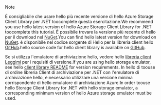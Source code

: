 > [!NOTE]
> <span data-ttu-id="6df10-101">È consigliabile che usare hello più recente versione di hello Azure Storage Client Library per .NET toocomplete questa esercitazione.</span><span class="sxs-lookup"><span data-stu-id="6df10-101">We recommend you use hello latest version of hello Azure Storage Client Library for .NET toocomplete this tutorial.</span></span> <span data-ttu-id="6df10-102">È possibile trovare la versione più recente di hello per il download nel [NuGet](https://www.nuget.org/packages/WindowsAzure.Storage/).</span><span class="sxs-lookup"><span data-stu-id="6df10-102">You can find hello latest version for download on [NuGet](https://www.nuget.org/packages/WindowsAzure.Storage/).</span></span> <span data-ttu-id="6df10-103">è disponibile nel codice sorgente di Hello per la libreria client hello [GitHub](https://github.com/Azure/azure-storage-net).</span><span class="sxs-lookup"><span data-stu-id="6df10-103">hello source code for hello client library is available on [GitHub](https://github.com/Azure/azure-storage-net).</span></span>
> 
> <span data-ttu-id="6df10-104">Se si utilizza l'emulatore di archiviazione hello, vedere hello [libreria client Leggimi](https://github.com/Azure/azure-storage-net/blob/master/README.md) per i requisiti di versione.</span><span class="sxs-lookup"><span data-stu-id="6df10-104">If you are using hello storage emulator, see hello [client library README](https://github.com/Azure/azure-storage-net/blob/master/README.md) for version requirements.</span></span> <span data-ttu-id="6df10-105">In hello di toouse di ordine libreria Client di archiviazione per .NET con l'emulatore di archiviazione hello, è necessario utilizzare una versione minima corrispondente di hello emulatore di archiviazione Azure.</span><span class="sxs-lookup"><span data-stu-id="6df10-105">In order toouse hello Storage Client Library for .NET with hello storage emulator, a corresponding minimum version of hello Azure storage emulator must be used.</span></span>
> 
> 

